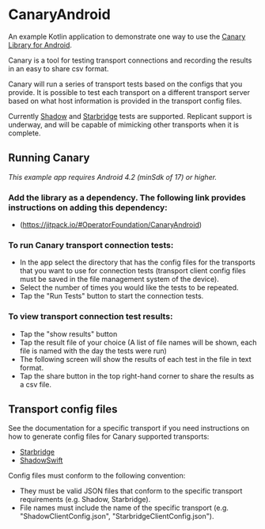 # CanaryAndroid

An example Kotlin application to demonstrate one way to use the [Canary Library for Android](https://github.com/OperatorFoundation/CanaryAndroid.git).

Canary is a tool for testing transport connections and recording the results in an easy to share csv format.

Canary will run a series of transport tests based on the configs that you provide. It is possible to test each transport on a different transport server based on what host information is provided in the transport config files.

Currently [Shadow](https://github.com/OperatorFoundation/ShadowSwift.git) and [Starbridge](https://github.com/OperatorFoundation/Starbridge.git) tests are supported. Replicant support is underway, and will be capable of mimicking other transports when it is complete.

## Running Canary

*This example app requires Android 4.2 (minSdk of 17) or higher.*

### Add the library as a dependency. The following link provides instructions on adding this dependency:
- (https://jitpack.io/#OperatorFoundation/CanaryAndroid)

### To run Canary transport connection tests:
- In the app select the directory that has the config files for the transports that you want to use for connection tests (transport client config files must be saved in the file management system of the device).
- Select the number of times you would like the tests to be repeated.
- Tap the "Run Tests" button to start the connection tests.

### To view transport connection test results:
- Tap the "show results" button
- Tap the result file of your choice (A list of file names will be shown, each file is named with the day the tests were run)
- The following screen will show the results of each test in the file in text format. 
- Tap the share button in the top right-hand corner to share the results as a csv file.

## Transport config files

See the documentation for a specific transport if you need instructions on how to generate config files for Canary supported transports:
- [Starbridge](https://github.com/OperatorFoundation/Starbridge.git)
- [ShadowSwift](https://github.com/OperatorFoundation/ShadowSwift.git)

Config files must conform to the following convention:
- They must be valid JSON files that conform to the specific transport requirements (e.g. Shadow, Starbridge).
- File names must include the name of the specific transport (e.g. "ShadowClientConfig.json", "StarbridgeClientConfig.json").

